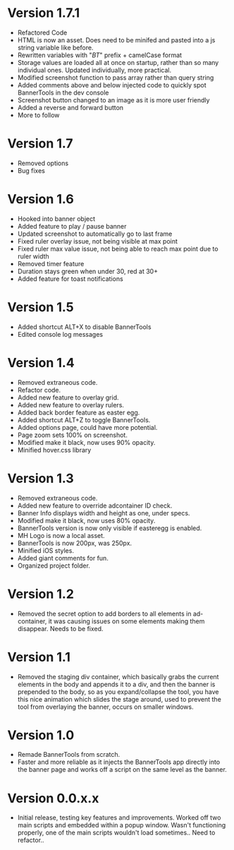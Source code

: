 # Version 1.7.1
- Refactored Code
- HTML is now an asset. Does need to be minifed and pasted into a js string variable like before.
- Rewritten variables with "_BT_" prefix + camelCase format
- Storage values are loaded all at once on startup, rather than so many individual ones. Updated individually, more practical.
- Modified screenshot function to pass array rather than query string
- Added comments above and below injected code to quickly spot BannerTools in the dev console
- Screenshot button changed to an image as it is more user friendly
- Added a reverse and forward button
- More to follow

# Version 1.7
- Removed options
- Bug fixes

# Version 1.6
- Hooked into banner object
- Added feature to play / pause banner
- Updated screenshot to automatically go to last frame
- Fixed ruler overlay issue, not being visible at max point
- Fixed ruler max value issue, not being able to reach max point due to ruler width
- Removed timer feature
- Duration stays green when under 30, red at 30+
- Added feature for toast notifications

# Version 1.5
- Added shortcut ALT+X to disable BannerTools
- Edited console log messages

# Version 1.4
- Removed extraneous code.
- Refactor code.
- Added new feature to overlay grid.
- Added new feature to overlay rulers.
- Added back border feature as easter egg.
- Added shortcut ALT+Z to toggle BannerTools.
- Added options page, could have more potential.
- Page zoom sets 100% on screenshot.
- Modified make it black, now uses 90% opacity.
- Minified hover.css library

# Version 1.3
- Removed extraneous code.
- Added new feature to override adcontainer ID check.
- Banner Info displays width and height as one, under specs.
- Modified make it black, now uses 80% opacity.
- BannerTools version is now only visible if easteregg is enabled.
- MH Logo is now a local asset.
- BannerTools is now 200px, was 250px.
- Minified iOS styles.
- Added giant comments for fun.
- Organized project folder.

# Version 1.2
- Removed the secret option to add borders to all elements in ad-container, it was causing issues on some elements making them disappear. Needs to be fixed.

# Version 1.1
- Removed the staging div container, which basically grabs the current elements in the body and appends it to a div, and then the banner is prepended to the body, so as you expand/collapse the tool, you have this nice animation which slides the stage around, used to prevent the tool from overlaying the banner, occurs on smaller windows.

# Version 1.0
- Remade BannerTools from scratch.
- Faster and more reliable as it injects the BannerTools app directly into the banner page and works off a script on the same level as the banner.

# Version 0.0.x.x
- Initial release, testing key features and improvements. Worked off two main scripts and embedded within a popup window. Wasn't functioning properly, one of the main scripts wouldn't load sometimes.. Need to refactor..
